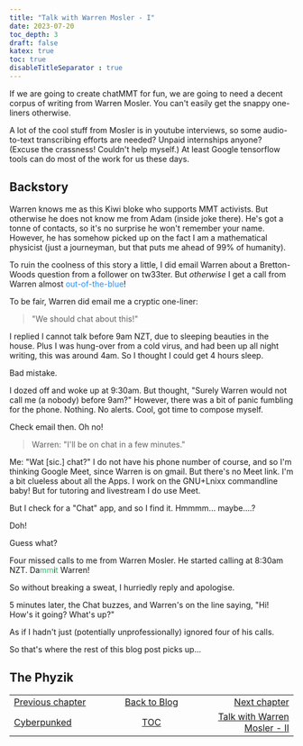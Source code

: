 ```yaml
---
title: "Talk with Warren Mosler - I"
date: 2023-07-20
toc_depth: 3
draft: false
katex: true
toc: true
disableTitleSeparator : true
---
```


If we are going to create chatMMT for fun, we are going to need a decent corpus 
of writing from Warren Mosler. You can't easily get the snappy one-liners otherwise.

A lot of the cool stuff from Mosler is in youtube interviews, so some audio-to-text 
transcribing efforts are needed? Unpaid internships anyone? (Excuse the crassness! 
Couldn't help myself.) At least Google tensorflow tools can do most of the work for 
us these days.

## Backstory

Warren knows me as this Kiwi bloke who supports MMT activists. But otherwise he does 
not know me from Adam (inside joke there). He's got a tonne of contacts, so it's no 
surprise he won't remember your name. However, he has somehow picked up on the fact 
I am a mathematical physicist (just a journeyman, but that puts me ahead of 99% 
of humanity).

To ruin the coolness of this story a little, I did email Warren about a Bretton-Woods 
question from a follower on tw33ter. But *otherwise* I get a call from Warren almost 
<font style="color: #1e90ff;">out-of-the-blue</font>!

To be fair, Warren did email me a cryptic one-liner:
> "We should chat about this!"

I replied I cannot talk before 9am NZT, due to sleeping beauties in the house.
Plus I was hung-over from a cold virus, and had been up all night writing, this was 
around 4am. So I thought I could get 4 hours sleep.

Bad mistake.

I dozed off and woke up at 9:30am. But thought, "Surely Warren would not call me 
(a nobody) before 9am?"
However, there was a bit of panic fumbling for the phone. Nothing. No alerts. 
Cool, got time to compose myself.

Check email then. Oh no!
> Warren: "I'll be on chat in a few minutes."

Me: "Wat \[sic.\] chat?" I do not have his phone number of course, and so I'm thinking 
Google Meet, since Warren is on gmail. But there's no Meet link. I'm a bit clueless 
about all the Apps. I work on the GNU+Lnixx commandline baby! But for tutoring and 
livestream I do use Meet.

But I check for a "Chat" app, and so I find it. Hmmmm... maybe....?

Doh!

Guess what?

Four missed calls to me from Warren Mosler. He started calling at 8:30am NZT. 
Da<font style="color: #3cb371;">mm</font>i<font style="color: #3cb371;">t</font> Warren!

So without breaking a sweat, I hurriedly reply and apologise. 

5 minutes later, the Chat buzzes, and Warren's on the line saying, 
"Hi! How's it going? What's up?"

As if I hadn't just (potentially unprofessionally) ignored four of his calls.

So that's where the rest of this blog post picks up...


## The Phyzik



<table style="border-collapse: collapse; border=0;">
    <colgroup>
       <col span="1" style="width: 25%;">
       <col span="1" style="width: 15%;">
       <col span="1" style="width: 25%;">
    </colgroup>
<tr style="border: 1px solid color:#0f0f0f;">
<td style="border: 1px solid color:#0f0f0f;"><a href="../30_cyberpunked">Previous chapter</a></td>
<td style="border: 1px solid color:#0f0f0f; text-align:center;"><a href="../">Back to Blog</a></td>
<td style="border: 1px solid color:#0f0f0f; text-align:right;"><a href="../32_warrenmosler2">Next chapter</a></td>
</tr>
<tr style="border: 1px solid color:#0f0f0f;">
<td style="border: 1px solid color:#0f0f0f;"><a href="../30_cyberpunked">Cyberpunked</a></td>
<td style="border: 1px solid color:#0f0f0f; text-align:center;"><a href="../">TOC</a></td>
<td style="border: 1px solid color:#0f0f0f; text-align:right;"><a href="../32_warrenmosler2">Talk with Warren Mosler - II</a></td>
</tr>
</table>

